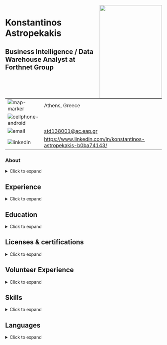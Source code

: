 <img align="right" width="200" height="299" src="profile_photo_scaled.gif">

# Konstantinos Astropekakis
## Business Intelligence / Data Warehouse Analyst at Forthnet Group

| | |
|---|---|
| ![map-marker](map-marker.png) | Athens, Greece |
| ![cellphone-android](cellphone-android.png) | |
| ![email](email.png) | std138001@ac.eap.gr |
| ![linkedin](linkedin.png) | https://www.linkedin.com/in/konstantinos-astropekakis-b0ba74143/ |

### About
<details>
<summary>Click to expand</summary>
Experienced Business Intelligence Analyst with a demonstrated history of working in the telecommunications industry. Skilled in Oracle Database, PL/SQL, MySQL, Sybase, Oracle ODI, BI Publisher and Infoview. Strong research professional. Currenltly studying in a Master of Science - MS focused in Pervasive and Mobile Computing Systems Msc from Hellenic Open University.
</details>


## Experience

<details>
<summary>Click to expand</summary>
  
| Company | Position | Duration |
| --- | --- |--- |
| Forthnet Group | Business Intelligence / Data Warehouse Analyst | Aug 2018 - Present |
| Forthnet Group | 2nd Level Tech Support | Oct 2016 - Aug 2018 |
| Forthnet Group | 1st Level Tech Support | Oct 2013 - Oct 2016 |
| e-fashion.gr | Site Administrator | Jul 2011 - Aug 2012 |
| P.C. Podimatas AudioVisual S.A. | IT Support | Sep 2009 - Jun 2011 |
| Oxygono Live | Site Administrator | Oct 2007 - May 2008 |
| Delta Cucine | Customer Service | Sep 2004 - Aug 2007 |
| OTE Group Inc | Customer Service | Feb 1998 - Mar 2000 |

</details>

## Education
<details>
<summary>Click to expand</summary>
  
| Institution | Department | Course | Level | Duration |
| --- | --- | --- | --- | --- |
| Hellenic Open University | Science & Technology | Pervasive and Mobile Computing Systems Msc | Postgraduate | Oct 2018 - Present |
| Hellenic Open University | Science & Technology | Computer Science | Undergraduate | Oct 2013 - 2018 |

</details>

## Licenses & certifications

<details>
<summary>Click to expand</summary>
  
| Organization | Course | Date of completion |
| --- | --- |--- |  
| Udemy | SQL - MySQL for Data Analytics and Business Intelligence | Jul 2018 |
| Coursera | Crafting Quality Code | Apr 2013 |
| Coursera | Computer Networks | Mar 2013 |
| Coursera | Interactive Programming in Python| Dec 2012 |

</details>

## Volunteer Experience

<details>
<summary>Click to expand</summary>
  
| Organization | Rule | Duration |
| --- | --- | --- |
| Forthnet Group | Forthnet Socail Media Ambassador | Nov 2016 - Present | 

</details>

## Skills

<details>
<summary>Click to expand</summary>

| Skill/Technology/Tool | Category | Level |
| --- | --- | --- |
| Data Analysis | Industry Knowledge | Excellent |
| Mobile Devices | Industry Knowledge | Good |
| Internet Protocol (IP) | Industry Knowledge | Good |
| Wireless Technologies | Industry Knowldege | Good |
| Oracle | Tools & Technologies | Excellent |
| PL/SQL | Tools & Technologies | Very Good |
| MySQL | Tools & Technologies | Very Good |
| Sybase | Tools & Technologies | Very Good |
| BI Publisher | Tools & Technologies | Excellent |
| Oracle Data Integrator | Tools & Technologies | Good |
| XML | Tools & Technologies | Good |
| Python | Tools & Technologies | Good |
| Java | Tools & Technologies | Good |
| Javascript | Tools & Technologies | Good |
| CSS | Tools & Technologies | Fair |
| HTML | Tools & Technologies | Good |
| PHP | Tools & Technologies | Fair |
| Microsoft Office | Tools & Technologies | Very Good |
| Microsoft Visio | Tools & Technologies | Good |
| Microsoft Visual Studio | Tools & Technologies | Good |
| Windows 10 | Operating Systems | Excellent |
| OS X | Operating Systems | Good |
| Linux | Operating Systems | Good |
| iOS | Mobile Operating Systems | Excellent |

</details>

## Languages
<details>
<summary>Click to expand</summary>
 
| Language | Level | Certificate |
| --- | --- | --- |
| Greek | Native | - |
| English | Very Good | First Certificate in English |

</details>

